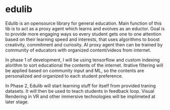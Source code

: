 # edulib

Edulib is an opensource library for general education.
Main function of this lib is to act as a proxy agent which learns and evolves as an eductor.
Goal is to provide more engaging ways so every student gets one to one attention based on their learning speed and interests, 
that uses algorithms to boost creativity, commitment and curiosity. 
AI proxy agent then can be trained by community of educators with organized content/videos from internet.

In phase 1 of development, I will be using tensorflow and custom indexing alorithm to sort educational the contents of the internet.
Itrative filtering will be applied based on community input and ML, 
so the contents are personalized and organized to each student preference. 

In Phase 2, Edulib will start learning stuff for itself from provided traning datasets. 
It will then be used to teach students in feedback loop. 
Visual Rendering in VR and other immersive technologies will be implimeted at later stage.

